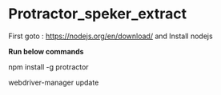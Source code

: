 # Protractor_speker_extract

First goto : https://nodejs.org/en/download/
and Install nodejs

**Run below commands**

npm install -g protractor

webdriver-manager update



